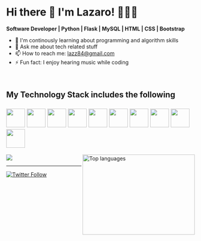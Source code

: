 # **Hi there 👋 I'm Lazaro! 👨🏻‍💻**

**Software Developer | Python | Flask | MySQL | HTML | CSS | Bootstrap**


- 🌱 I'm continously learning about programming and algorithm skills 
- 💬 Ask me about tech related stuff
- 📫 How to reach me: lazz84@gmail.com
- ⚡ Fun fact: I enjoy hearing music while coding
<br>

## My Technology Stack includes the following <br><br> <img src="https://cdn.jsdelivr.net/gh/devicons/devicon/icons/html5/html5-plain-wordmark.svg" width="50" height="50"> <img src="https://cdn.jsdelivr.net/gh/devicons/devicon/icons/css3/css3-plain-wordmark.svg" width="50" height="50"> <img src="https://camo.githubusercontent.com/c76217244e1b3700a87058abf858e20a313b06dfadd972121d0d42de5bd20fa5/68747470733a2f2f63646e2e6a7364656c6976722e6e65742f67682f64657669636f6e732f64657669636f6e2f69636f6e732f626f6f7473747261702f626f6f7473747261702d6f726967696e616c2e737667" width="50" height="50"> <img src="https://cdn.jsdelivr.net/gh/devicons/devicon/icons/javascript/javascript-plain.svg" width="50" height="50"> <img src="https://user-images.githubusercontent.com/116032611/226149156-623663f9-bf6e-49ef-8723-78722c7667ab.png" width="50" height="50"> <img src="https://user-images.githubusercontent.com/116032611/226149337-e0a48358-103a-43b4-9457-ea97eeeed86a.png" width="50" height="50"> <img src="https://user-images.githubusercontent.com/116032611/226149795-fa83c2ed-2a75-44cd-bd06-c7c41b7f0b03.png" width="50" height="50"> <img src="https://camo.githubusercontent.com/dc9e7e657b4cd5ba7d819d1a9ce61434bd0ddbb94287d7476b186bd783b62279/68747470733a2f2f63646e2e6a7364656c6976722e6e65742f67682f64657669636f6e732f64657669636f6e2f69636f6e732f6769742f6769742d6f726967696e616c2e737667" width="50" height="50"> <img src="https://avatars.githubusercontent.com/u/13171334?s=280&v=4" width="50" height="50"> <img src="https://user-images.githubusercontent.com/116032611/234935770-632021a4-41f5-47cd-b1c9-af0e8ee2cab7.png" width="50" height="50">

  <!-- Most Used Languages -->
<img align="right" height="215" width="300" src="https://github-readme-stats.vercel.app/api/top-langs/?username=lazaromasot&layout=compact&bg_color=00000000&theme=dark" alt="Top languages" />
  <!-- GitHub Stats -->
</a><img src="https://github-readme-stats.vercel.app/api?username=lazaromasot&show_icons=true&bg_color=00000000&theme=dark">
<hr>
  <!-- Social Links With Follower Counts -->
<a href="https://twitter.com/LazDMasotDev"><img alt="Twitter Follow" src="https://img.shields.io/twitter/follow/LazDMasotDev?label=Twitter!&style=for-the-badge&logo=twitter&color=1DA1F2"> </a>
